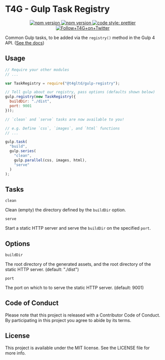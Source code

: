 # T4G - Gulp Task Registry

<p align="center">
  <a href="https://www.npmjs.com/package/@t4gltd/gulp-registry">
    <img alt="npm version" src="https://img.shields.io/npm/v/@t4gltd/gulp-registry.svg?style=flat-square">
  </a>
  <a href="https://david-dm.org/t4gltd/gulp-registry">
    <img alt="npm version" src="https://img.shields.io/david/dev/t4gltd/gulp-registry.svg?style=flat-square">
  </a>
  <a href="https://github.com/prettier/prettier">
    <img alt="code style: prettier" src="https://img.shields.io/badge/code_style-prettier-ff69b4.svg?style=flat-square">
  </a>
  <a href="https://twitter.com/T4G">
    <img alt="Follow+T4G+on+Twitter" src="https://img.shields.io/twitter/follow/t4g.svg?label=follow+T4G&style=flat-square">
  </a>
</p>

Common Gulp tasks, to be added via the `registry()` method in the Gulp 4 API. ([See the docs](https://github.com/gulpjs/gulp/blob/master/docs/api/registry.md))

## Usage

```js
// Require your other modules
// ...

var TaskRegistry = require("@t4gltd/gulp-registry");

// Tell gulp about our registry, pass options (defaults shown below)
gulp.registry(new TaskRegistry({
  buildDir: "./dist",
  port: 9001
}));

// `clean` and `serve` tasks are now available to you!

// e.g. Define `css`, `images`, and `html` functions
// ...

gulp.task(
  "build",
  gulp.series(
    "clean",
    gulp.parallel(css, images, html),
    "serve"
  )
);
```

## Tasks

`clean`

Clean (empty) the directory defined by the `buildDir` option.

`serve`

Start a static HTTP server and serve the `buildDir` on the specified `port`.

## Options

`buildDir`

The root directory of the generated assets, and the root directory of the static HTTP server. (default: "./dist")

`port`

The port on which to to serve the static HTTP server. (default: 9001)

## Code of Conduct

Please note that this project is released with a Contributor Code of Conduct. By participating in this project you agree to abide by its terms.

## License

This project is available under the MIT license. See the LICENSE file for more info.

